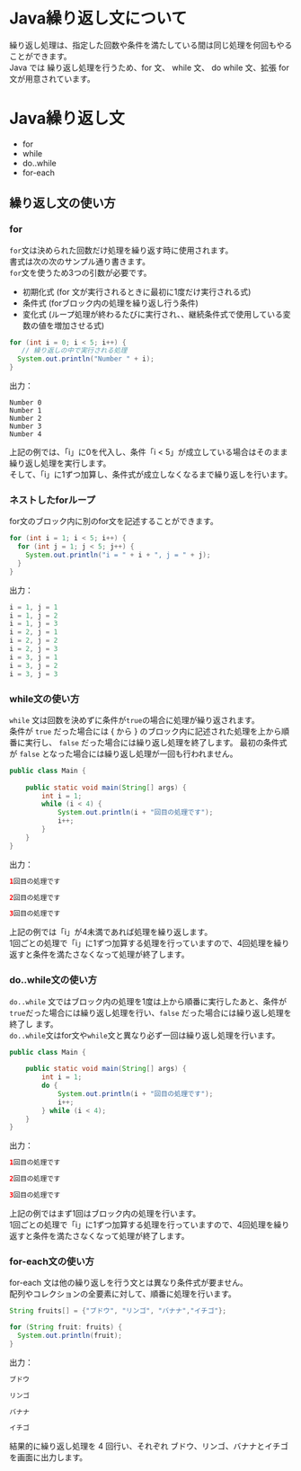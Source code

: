 # Java繰り返し文について
繰り返し処理は、指定した回数や条件を満たしている間は同じ処理を何回もやることができます。  
Java では 繰り返し処理を行うため、for 文、 while 文、 do while 文、拡張 for 文が用意されています。

# Java繰り返し文
- for
- while
- do..while
- for-each

## 繰り返し文の使い方
### for

`for`文は決められた回数だけ処理を繰り返す時に使用されます。  
書式は次の次のサンプル通り書きます。  
`for`文を使うため3つの引数が必要です。 

- 初期化式 (for 文が実行されるときに最初に1度だけ実行される式)
- 条件式 (forブロック内の処理を繰り返し行う条件)
- 変化式 (ループ処理が終わるたびに実行され、、継続条件式で使用している変数の値を増加させる式)

```java
for (int i = 0; i < 5; i++) {
   // 繰り返しの中で実行される処理
  System.out.println("Number " + i);
}

```
出力：
```
Number 0
Number 1
Number 2
Number 3
Number 4
```
上記の例では、「i」に0を代入し、条件「i < 5」が成立している場合はそのまま繰り返し処理を実行します。  
そして、「i」に1ずつ加算し、条件式が成立しなくなるまで繰り返しを行います。

### ネストしたforループ

for文のブロック内に別のfor文を記述することができます。  

```java
for (int i = 1; i < 5; i++) {
  for (int j = 1; j < 5; j++) {
    System.out.println("i = " + i + ", j = " + j);
  }
}
```

出力：
```java
i = 1, j = 1
i = 1, j = 2
i = 1, j = 3
i = 2, j = 1
i = 2, j = 2
i = 2, j = 3
i = 3, j = 1
i = 3, j = 2
i = 3, j = 3

```
### while文の使い方

`while` 文は回数を決めずに条件が`true`の場合に処理が繰り返されます。  
条件が `true` だった場合には { から } のブロック内に記述された処理を上から順番に実行し、 `false` だった場合には繰り返し処理を終了します。
最初の条件式が `false` となった場合には繰り返し処理が一回も行われません。

```java
public class Main {
 
    public static void main(String[] args) {
        int i = 1;
        while (i < 4) {
            System.out.println(i + "回目の処理です");
            i++;
        }
    }
}
```

出力：
```java
1回目の処理です

2回目の処理です

3回目の処理です
```
上記の例では「i」が4未満であれば処理を繰り返します。  
1回ごとの処理で「i」に1ずつ加算する処理を行っていますので、4回処理を繰り返すと条件を満たさなくなって処理が終了します。

### do..while文の使い方

`do..while` 文ではブロック内の処理を1度は上から順番に実行したあと、条件が`true`だった場合には繰り返し処理を行い、`false` だった場合には繰り返し処理を終了し ます。  
`do..while`文はfor文や`while`文と異なり必ず一回は繰り返し処理を行います。

```java
public class Main {
 
    public static void main(String[] args) {
        int i = 1;
        do {
            System.out.println(i + "回目の処理です");
            i++;
        } while (i < 4);
    }
}
```

出力：
```java
1回目の処理です

2回目の処理です

3回目の処理です
```
上記の例ではまず1回はブロック内の処理を行います。  
1回ごとの処理で「i」に1ずつ加算する処理を行っていますので、4回処理を繰り返すと条件を満たさなくなって処理が終了します。

### for-each文の使い方
for-each 文は他の繰り返しを行う文とは異なり条件式が要ません。  
配列やコレクションの全要素に対して、順番に処理を行います。

```java
String fruits[] = {"ブドウ", "リンゴ", "バナナ","イチゴ"};

for (String fruit: fruits) {
  System.out.println(fruit);
}
```
出力：
```java
ブドウ

リンゴ

バナナ

イチゴ
```
結果的に繰り返し処理を 4 回行い、それぞれ ブドウ、リンゴ、バナナとイチゴ を画面に出力します。
